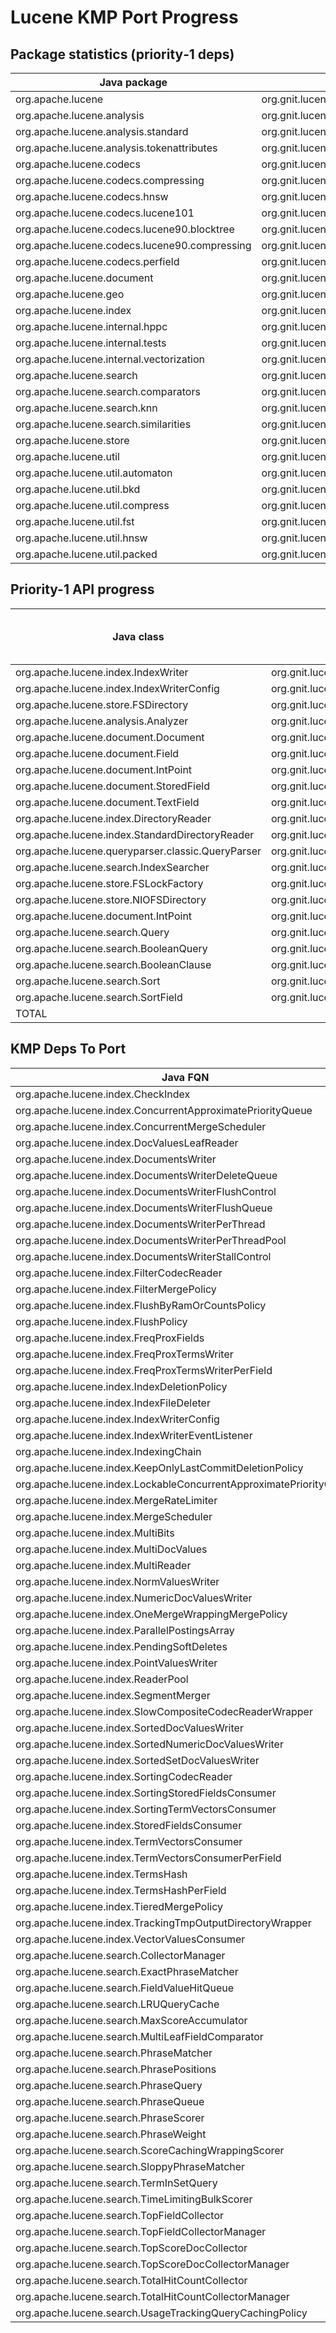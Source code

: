 # Lucene KMP Port Progress
## Package statistics (priority‑1 deps)
| Java package | KMP mapped | Classes | Ported | % | Done |
| --- | --- | --- | --- | --- | --- |
| org.apache.lucene |     org.gnit.lucenekmp | 714 | 638 | 89% | [ ] |
|   org.apache.lucene.analysis |       org.gnit.lucenekmp.analysis | 14 | 14 | 100% | [x] |
|     org.apache.lucene.analysis.standard |         org.gnit.lucenekmp.analysis.standard | 3 | 3 | 100% | [x] |
|     org.apache.lucene.analysis.tokenattributes |         org.gnit.lucenekmp.analysis.tokenattributes | 11 | 11 | 100% | [x] |
|   org.apache.lucene.codecs |       org.gnit.lucenekmp.codecs | 35 | 35 | 100% | [x] |
|     org.apache.lucene.codecs.compressing |         org.gnit.lucenekmp.codecs.compressing | 4 | 4 | 100% | [x] |
|     org.apache.lucene.codecs.hnsw |         org.gnit.lucenekmp.codecs.hnsw | 4 | 4 | 100% | [x] |
|     org.apache.lucene.codecs.lucene101 |         org.gnit.lucenekmp.codecs.lucene101 | 7 | 7 | 100% | [x] |
|       org.apache.lucene.codecs.lucene90.blocktree |           org.gnit.lucenekmp.codecs.lucene90.blocktree | 9 | 9 | 100% | [x] |
|       org.apache.lucene.codecs.lucene90.compressing |           org.gnit.lucenekmp.codecs.lucene90.compressing | 10 | 10 | 100% | [x] |
|     org.apache.lucene.codecs.perfield |         org.gnit.lucenekmp.codecs.perfield | 3 | 3 | 100% | [x] |
|   org.apache.lucene.document |       org.gnit.lucenekmp.document | 29 | 29 | 100% | [x] |
|   org.apache.lucene.geo |       org.gnit.lucenekmp.geo | 26 | 26 | 100% | [x] |
|   org.apache.lucene.index |       org.gnit.lucenekmp.index | 169 | 116 | 68% | [ ] |
|     org.apache.lucene.internal.hppc |         org.gnit.lucenekmp.internal.hppc | 14 | 14 | 100% | [x] |
|     org.apache.lucene.internal.tests |         org.gnit.lucenekmp.internal.tests | 2 | 2 | 100% | [x] |
|     org.apache.lucene.internal.vectorization |         org.gnit.lucenekmp.internal.vectorization | 5 | 5 | 100% | [x] |
|   org.apache.lucene.search |       org.gnit.lucenekmp.search | 138 | 115 | 83% | [ ] |
|     org.apache.lucene.search.comparators |         org.gnit.lucenekmp.search.comparators | 8 | 8 | 100% | [x] |
|     org.apache.lucene.search.knn |         org.gnit.lucenekmp.search.knn | 4 | 4 | 100% | [x] |
|     org.apache.lucene.search.similarities |         org.gnit.lucenekmp.search.similarities | 2 | 2 | 100% | [x] |
|   org.apache.lucene.store |       org.gnit.lucenekmp.store | 37 | 37 | 100% | [x] |
|   org.apache.lucene.util |       org.gnit.lucenekmp.util | 86 | 86 | 100% | [x] |
|     org.apache.lucene.util.automaton |         org.gnit.lucenekmp.util.automaton | 20 | 20 | 100% | [x] |
|     org.apache.lucene.util.bkd |         org.gnit.lucenekmp.util.bkd | 1 | 1 | 100% | [x] |
|     org.apache.lucene.util.compress |         org.gnit.lucenekmp.util.compress | 2 | 2 | 100% | [x] |
|     org.apache.lucene.util.fst |         org.gnit.lucenekmp.util.fst | 17 | 17 | 100% | [x] |
|     org.apache.lucene.util.hnsw |         org.gnit.lucenekmp.util.hnsw | 7 | 7 | 100% | [x] |
|     org.apache.lucene.util.packed |         org.gnit.lucenekmp.util.packed | 47 | 47 | 100% | [x] |


## Priority-1 API progress
| Java class | Mapped class | Java Deps | KMP Deps Ported | KMP Deps To Port | % | Done |
| --- | --- | --- | --- | --- | --- | --- |
| org.apache.lucene.index.IndexWriter | org.gnit.lucenekmp.index.IndexWriter | 78 | 64 | 14 | 82% | [ ] |
| org.apache.lucene.index.IndexWriterConfig | org.gnit.lucenekmp.index.IndexWriterConfig | 15 | 11 | 4 | 73% | [ ] |
| org.apache.lucene.store.FSDirectory | org.gnit.lucenekmp.store.FSDirectory | 8 | 8 | 0 | 100% | [x] |
| org.apache.lucene.analysis.Analyzer | org.gnit.lucenekmp.analysis.Analyzer | 10 | 10 | 0 | 100% | [x] |
| org.apache.lucene.document.Document | org.gnit.lucenekmp.document.Document | 2 | 2 | 0 | 100% | [x] |
| org.apache.lucene.document.Field | org.gnit.lucenekmp.document.Field | 12 | 12 | 0 | 100% | [x] |
| org.apache.lucene.document.IntPoint | org.gnit.lucenekmp.document.IntPoint | 6 | 6 | 0 | 100% | [x] |
| org.apache.lucene.document.StoredField | org.gnit.lucenekmp.document.StoredField | 3 | 3 | 0 | 100% | [x] |
| org.apache.lucene.document.TextField | org.gnit.lucenekmp.document.TextField | 4 | 4 | 0 | 100% | [x] |
| org.apache.lucene.index.DirectoryReader | org.gnit.lucenekmp.index.DirectoryReader | 6 | 6 | 0 | 100% | [x] |
| org.apache.lucene.index.StandardDirectoryReader | org.gnit.lucenekmp.index.StandardDirectoryReader | 13 | 13 | 0 | 100% | [x] |
| org.apache.lucene.queryparser.classic.QueryParser | org.gnit.lucenekmp.queryparser.classic.QueryParser | 0 | 0 | 0 | 100% | [ ] |
| org.apache.lucene.search.IndexSearcher | org.gnit.lucenekmp.search.IndexSearcher | 42 | 33 | 9 | 78% | [ ] |
| org.apache.lucene.store.FSLockFactory | org.gnit.lucenekmp.store.FSLockFactory | 4 | 4 | 0 | 100% | [ ] |
| org.apache.lucene.store.NIOFSDirectory | org.gnit.lucenekmp.store.NIOFSDirectory | 5 | 5 | 0 | 100% | [x] |
| org.apache.lucene.document.IntPoint | org.gnit.lucenekmp.document.IntPoint | 6 | 6 | 0 | 100% | [x] |
| org.apache.lucene.search.Query | org.gnit.lucenekmp.search.Query | 3 | 3 | 0 | 100% | [ ] |
| org.apache.lucene.search.BooleanQuery | org.gnit.lucenekmp.search.BooleanQuery | 11 | 11 | 0 | 100% | [x] |
| org.apache.lucene.search.BooleanClause | org.gnit.lucenekmp.search.BooleanClause | 0 | 0 | 0 | 100% | [ ] |
| org.apache.lucene.search.Sort | org.gnit.lucenekmp.search.Sort | 0 | 0 | 0 | 100% | [x] |
| org.apache.lucene.search.SortField | org.gnit.lucenekmp.search.SortField | 19 | 19 | 0 | 100% | [x] |
| TOTAL |  | 171 | 146 | 25 | 85% | [ ] |

## KMP Deps To Port
| Java FQN | Expected KMP FQN |
| --- | --- |
| org.apache.lucene.index.CheckIndex | org.gnit.lucenekmp.index.CheckIndex |
| org.apache.lucene.index.ConcurrentApproximatePriorityQueue | org.gnit.lucenekmp.index.ConcurrentApproximatePriorityQueue |
| org.apache.lucene.index.ConcurrentMergeScheduler | org.gnit.lucenekmp.index.ConcurrentMergeScheduler |
| org.apache.lucene.index.DocValuesLeafReader | org.gnit.lucenekmp.index.DocValuesLeafReader |
| org.apache.lucene.index.DocumentsWriter | org.gnit.lucenekmp.index.DocumentsWriter |
| org.apache.lucene.index.DocumentsWriterDeleteQueue | org.gnit.lucenekmp.index.DocumentsWriterDeleteQueue |
| org.apache.lucene.index.DocumentsWriterFlushControl | org.gnit.lucenekmp.index.DocumentsWriterFlushControl |
| org.apache.lucene.index.DocumentsWriterFlushQueue | org.gnit.lucenekmp.index.DocumentsWriterFlushQueue |
| org.apache.lucene.index.DocumentsWriterPerThread | org.gnit.lucenekmp.index.DocumentsWriterPerThread |
| org.apache.lucene.index.DocumentsWriterPerThreadPool | org.gnit.lucenekmp.index.DocumentsWriterPerThreadPool |
| org.apache.lucene.index.DocumentsWriterStallControl | org.gnit.lucenekmp.index.DocumentsWriterStallControl |
| org.apache.lucene.index.FilterCodecReader | org.gnit.lucenekmp.index.FilterCodecReader |
| org.apache.lucene.index.FilterMergePolicy | org.gnit.lucenekmp.index.FilterMergePolicy |
| org.apache.lucene.index.FlushByRamOrCountsPolicy | org.gnit.lucenekmp.index.FlushByRamOrCountsPolicy |
| org.apache.lucene.index.FlushPolicy | org.gnit.lucenekmp.index.FlushPolicy |
| org.apache.lucene.index.FreqProxFields | org.gnit.lucenekmp.index.FreqProxFields |
| org.apache.lucene.index.FreqProxTermsWriter | org.gnit.lucenekmp.index.FreqProxTermsWriter |
| org.apache.lucene.index.FreqProxTermsWriterPerField | org.gnit.lucenekmp.index.FreqProxTermsWriterPerField |
| org.apache.lucene.index.IndexDeletionPolicy | org.gnit.lucenekmp.index.IndexDeletionPolicy |
| org.apache.lucene.index.IndexFileDeleter | org.gnit.lucenekmp.index.IndexFileDeleter |
| org.apache.lucene.index.IndexWriterConfig | org.gnit.lucenekmp.index.IndexWriterConfig |
| org.apache.lucene.index.IndexWriterEventListener | org.gnit.lucenekmp.index.IndexWriterEventListener |
| org.apache.lucene.index.IndexingChain | org.gnit.lucenekmp.index.IndexingChain |
| org.apache.lucene.index.KeepOnlyLastCommitDeletionPolicy | org.gnit.lucenekmp.index.KeepOnlyLastCommitDeletionPolicy |
| org.apache.lucene.index.LockableConcurrentApproximatePriorityQueue | org.gnit.lucenekmp.index.LockableConcurrentApproximatePriorityQueue |
| org.apache.lucene.index.MergeRateLimiter | org.gnit.lucenekmp.index.MergeRateLimiter |
| org.apache.lucene.index.MergeScheduler | org.gnit.lucenekmp.index.MergeScheduler |
| org.apache.lucene.index.MultiBits | org.gnit.lucenekmp.index.MultiBits |
| org.apache.lucene.index.MultiDocValues | org.gnit.lucenekmp.index.MultiDocValues |
| org.apache.lucene.index.MultiReader | org.gnit.lucenekmp.index.MultiReader |
| org.apache.lucene.index.NormValuesWriter | org.gnit.lucenekmp.index.NormValuesWriter |
| org.apache.lucene.index.NumericDocValuesWriter | org.gnit.lucenekmp.index.NumericDocValuesWriter |
| org.apache.lucene.index.OneMergeWrappingMergePolicy | org.gnit.lucenekmp.index.OneMergeWrappingMergePolicy |
| org.apache.lucene.index.ParallelPostingsArray | org.gnit.lucenekmp.index.ParallelPostingsArray |
| org.apache.lucene.index.PendingSoftDeletes | org.gnit.lucenekmp.index.PendingSoftDeletes |
| org.apache.lucene.index.PointValuesWriter | org.gnit.lucenekmp.index.PointValuesWriter |
| org.apache.lucene.index.ReaderPool | org.gnit.lucenekmp.index.ReaderPool |
| org.apache.lucene.index.SegmentMerger | org.gnit.lucenekmp.index.SegmentMerger |
| org.apache.lucene.index.SlowCompositeCodecReaderWrapper | org.gnit.lucenekmp.index.SlowCompositeCodecReaderWrapper |
| org.apache.lucene.index.SortedDocValuesWriter | org.gnit.lucenekmp.index.SortedDocValuesWriter |
| org.apache.lucene.index.SortedNumericDocValuesWriter | org.gnit.lucenekmp.index.SortedNumericDocValuesWriter |
| org.apache.lucene.index.SortedSetDocValuesWriter | org.gnit.lucenekmp.index.SortedSetDocValuesWriter |
| org.apache.lucene.index.SortingCodecReader | org.gnit.lucenekmp.index.SortingCodecReader |
| org.apache.lucene.index.SortingStoredFieldsConsumer | org.gnit.lucenekmp.index.SortingStoredFieldsConsumer |
| org.apache.lucene.index.SortingTermVectorsConsumer | org.gnit.lucenekmp.index.SortingTermVectorsConsumer |
| org.apache.lucene.index.StoredFieldsConsumer | org.gnit.lucenekmp.index.StoredFieldsConsumer |
| org.apache.lucene.index.TermVectorsConsumer | org.gnit.lucenekmp.index.TermVectorsConsumer |
| org.apache.lucene.index.TermVectorsConsumerPerField | org.gnit.lucenekmp.index.TermVectorsConsumerPerField |
| org.apache.lucene.index.TermsHash | org.gnit.lucenekmp.index.TermsHash |
| org.apache.lucene.index.TermsHashPerField | org.gnit.lucenekmp.index.TermsHashPerField |
| org.apache.lucene.index.TieredMergePolicy | org.gnit.lucenekmp.index.TieredMergePolicy |
| org.apache.lucene.index.TrackingTmpOutputDirectoryWrapper | org.gnit.lucenekmp.index.TrackingTmpOutputDirectoryWrapper |
| org.apache.lucene.index.VectorValuesConsumer | org.gnit.lucenekmp.index.VectorValuesConsumer |
| org.apache.lucene.search.CollectorManager | org.gnit.lucenekmp.search.CollectorManager |
| org.apache.lucene.search.ExactPhraseMatcher | org.gnit.lucenekmp.search.ExactPhraseMatcher |
| org.apache.lucene.search.FieldValueHitQueue | org.gnit.lucenekmp.search.FieldValueHitQueue |
| org.apache.lucene.search.LRUQueryCache | org.gnit.lucenekmp.search.LRUQueryCache |
| org.apache.lucene.search.MaxScoreAccumulator | org.gnit.lucenekmp.search.MaxScoreAccumulator |
| org.apache.lucene.search.MultiLeafFieldComparator | org.gnit.lucenekmp.search.MultiLeafFieldComparator |
| org.apache.lucene.search.PhraseMatcher | org.gnit.lucenekmp.search.PhraseMatcher |
| org.apache.lucene.search.PhrasePositions | org.gnit.lucenekmp.search.PhrasePositions |
| org.apache.lucene.search.PhraseQuery | org.gnit.lucenekmp.search.PhraseQuery |
| org.apache.lucene.search.PhraseQueue | org.gnit.lucenekmp.search.PhraseQueue |
| org.apache.lucene.search.PhraseScorer | org.gnit.lucenekmp.search.PhraseScorer |
| org.apache.lucene.search.PhraseWeight | org.gnit.lucenekmp.search.PhraseWeight |
| org.apache.lucene.search.ScoreCachingWrappingScorer | org.gnit.lucenekmp.search.ScoreCachingWrappingScorer |
| org.apache.lucene.search.SloppyPhraseMatcher | org.gnit.lucenekmp.search.SloppyPhraseMatcher |
| org.apache.lucene.search.TermInSetQuery | org.gnit.lucenekmp.search.TermInSetQuery |
| org.apache.lucene.search.TimeLimitingBulkScorer | org.gnit.lucenekmp.search.TimeLimitingBulkScorer |
| org.apache.lucene.search.TopFieldCollector | org.gnit.lucenekmp.search.TopFieldCollector |
| org.apache.lucene.search.TopFieldCollectorManager | org.gnit.lucenekmp.search.TopFieldCollectorManager |
| org.apache.lucene.search.TopScoreDocCollector | org.gnit.lucenekmp.search.TopScoreDocCollector |
| org.apache.lucene.search.TopScoreDocCollectorManager | org.gnit.lucenekmp.search.TopScoreDocCollectorManager |
| org.apache.lucene.search.TotalHitCountCollector | org.gnit.lucenekmp.search.TotalHitCountCollector |
| org.apache.lucene.search.TotalHitCountCollectorManager | org.gnit.lucenekmp.search.TotalHitCountCollectorManager |
| org.apache.lucene.search.UsageTrackingQueryCachingPolicy | org.gnit.lucenekmp.search.UsageTrackingQueryCachingPolicy |

